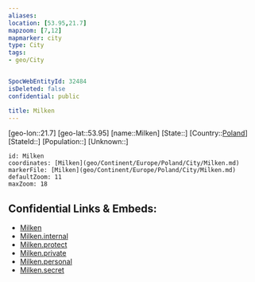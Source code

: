 ```yaml
---
aliases: 
location: [53.95,21.7]
mapzoom: [7,12] 
mapmarker: city 
type: City
tags:
- geo/City


SpocWebEntityId: 32484
isDeleted: false
confidential: public

title: Milken
---
```

[geo-lon::21.7]
[geo-lat::53.95]
[name::Milken]
[State::]
[Country::[Poland](geo/Continent/Europe/Poland.md)]
[StateId::]
[Population::]
[Unknown::]


```leaflet
id: Milken
coordinates: [Milken](geo/Continent/Europe/Poland/City/Milken.md)
markerFile: [Milken](geo/Continent/Europe/Poland/City/Milken.md)
defaultZoom: 11 
maxZoom: 18
```


## Confidential Links & Embeds: 
- [Milken](../../../../../../_public/geo/Continent/Europe/Poland/City/Milken.md) 
- [Milken.internal](../../../../../../_internal/geo/Continent/Europe/Poland/City/Milken.internal.md) 
- [Milken.protect](../../../../../../_protect/geo/Continent/Europe/Poland/City/Milken.protect.md) 
- [Milken.private](../../../../../../_private/geo/Continent/Europe/Poland/City/Milken.private.md) 
- [Milken.personal](../../../../../../_personal/geo/Continent/Europe/Poland/City/Milken.personal.md) 
- [Milken.secret](../../../../../../_secret/geo/Continent/Europe/Poland/City/Milken.secret.md) 
